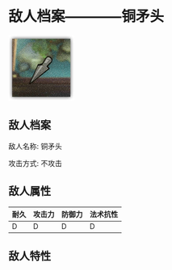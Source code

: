 # 敌人档案————铜矛头

![铜矛头](./eneIcons/铜矛头.png)

## 敌人档案

敌人名称: 铜矛头

攻击方式: 不攻击

## 敌人属性

| 耐久      | 攻击力  | 防御力 | 法术抗性 |
|---------|------|-----|------|
| D | D | D | D |

## 敌人特性
> 
